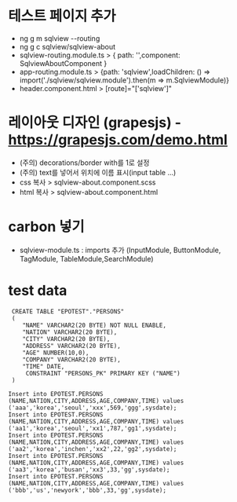 # 테스트 페이지 추가
- ng g m sqlview --routing
- ng g c sqlview/sqlview-about
- sqlview-routing.module.ts > { path: '',component: SqlviewAboutComponent }
- app-routing.module.ts > {path: 'sqlview',loadChildren: () => import('./sqlview/sqlview.module').then(m => m.SqlviewModule)}
- header.component.html > [route]="['sqlview']"

# 레이아웃 디자인 (grapesjs) - https://grapesjs.com/demo.html 
- (주의) decorations/border with를 1로 설정
- (주의) text를 넣어서 위치에 이름 표시(input table ...)
- css 복사 > sqlview-about.component.scss
- html 복사 > sqlview-about.component.html

# carbon 넣기
- sqlview-module.ts : imports 추가 (InputModule, ButtonModule, TagModule, TableModule,SearchModule)



# test data
```
 CREATE TABLE "EPOTEST"."PERSONS"
 (	
    "NAME" VARCHAR2(20 BYTE) NOT NULL ENABLE, 
	"NATION" VARCHAR2(20 BYTE), 
	"CITY" VARCHAR2(20 BYTE), 
	"ADDRESS" VARCHAR2(20 BYTE), 
	"AGE" NUMBER(10,0), 
	"COMPANY" VARCHAR2(20 BYTE), 
	"TIME" DATE, 
	 CONSTRAINT "PERSONS_PK" PRIMARY KEY ("NAME")
 )

Insert into EPOTEST.PERSONS (NAME,NATION,CITY,ADDRESS,AGE,COMPANY,TIME) values ('aaa','korea','seoul','xxx',569,'ggg',sysdate);
Insert into EPOTEST.PERSONS (NAME,NATION,CITY,ADDRESS,AGE,COMPANY,TIME) values ('aa1','korea','seoul','xx1',787,'gg1',sysdate);
Insert into EPOTEST.PERSONS (NAME,NATION,CITY,ADDRESS,AGE,COMPANY,TIME) values ('aa2','korea','inchen','xx2',22,'gg2',sysdate);
Insert into EPOTEST.PERSONS (NAME,NATION,CITY,ADDRESS,AGE,COMPANY,TIME) values ('aa3','korea','busan','xx3',33,'gg',sysdate);
Insert into EPOTEST.PERSONS (NAME,NATION,CITY,ADDRESS,AGE,COMPANY,TIME) values ('bbb','us','newyork','bbb',33,'gg',sysdate);

```
